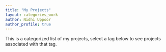 ```yaml
---
title: "My Projects"
layout: categories_work
author: Nidhi Uppoor
author_profile: true
---
```


This is a categorized list of my projects, select a tag below to see projects associated with that tag.
